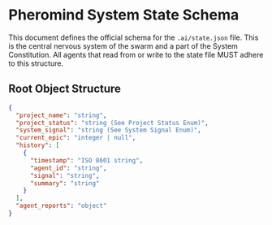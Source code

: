 # Pheromind System State Schema

This document defines the official schema for the `.ai/state.json` file. This is the central nervous system of the swarm and a part of the System Constitution. All agents that read from or write to the state file MUST adhere to this structure.

## Root Object Structure

```json
{
  "project_name": "string",
  "project_status": "string (See Project Status Enum)",
  "system_signal": "string (See System Signal Enum)",
  "current_epic": "integer | null",
  "history": [
    {
      "timestamp": "ISO 8601 string",
      "agent_id": "string",
      "signal": "string",
      "summary": "string"
    }
  ],
  "agent_reports": "object"
}
